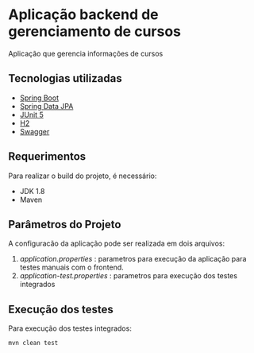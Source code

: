 # Aplicação backend de gerenciamento de cursos
Aplicação que gerencia informações de cursos

## Tecnologias utilizadas

* [Spring Boot](https://spring.io/projects/spring-boot)
* [Spring Data JPA](https://spring.io/projects/spring-data-jpa)
* [JUnit 5](https://junit.org/junit5/)
* [H2](https://www.h2database.com/html/main.html)
* [Swagger](https://swagger.io/)

## Requerimentos

Para realizar o build do projeto, é necessário:
* JDK 1.8
* Maven

## Parâmetros do Projeto

A configuracão da aplicação pode ser realizada em dois arquivos:
1. *application.properties* : parametros para execução da aplicação para testes manuais com o frontend.
2. *application-test.properties*  : parametros para execução dos testes integrados

## Execução dos testes

Para execução dos testes integrados:
```
mvn clean test
```





